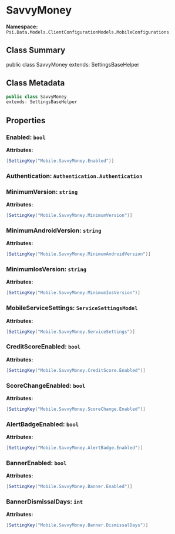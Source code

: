 # SavvyMoney

**Namespace:** `Psi.Data.Models.ClientConfigurationModels.MobileConfigurations`

## Class Summary

public class SavvyMoney
extends: SettingsBaseHelper

## Class Metadata

```typescript
public class SavvyMoney
extends: SettingsBaseHelper
```

## Properties

### Enabled: `bool`

**Attributes:**
```csharp
[SettingKey("Mobile.SavvyMoney.Enabled")]
```

### Authentication: `Authentication.Authentication`

### MinimumVersion: `string`

**Attributes:**
```csharp
[SettingKey("Mobile.SavvyMoney.MinimumVersion")]
```

### MinimumAndroidVersion: `string`

**Attributes:**
```csharp
[SettingKey("Mobile.SavvyMoney.MinimumAndroidVersion")]
```

### MinimumIosVersion: `string`

**Attributes:**
```csharp
[SettingKey("Mobile.SavvyMoney.MinimumIosVersion")]
```

### MobileServiceSettings: `ServiceSettingsModel`

**Attributes:**
```csharp
[SettingKey("Mobile.SavvyMoney.ServiceSettings")]
```

### CreditScoreEnabled: `bool`

**Attributes:**
```csharp
[SettingKey("Mobile.SavvyMoney.CreditScore.Enabled")]
```

### ScoreChangeEnabled: `bool`

**Attributes:**
```csharp
[SettingKey("Mobile.SavvyMoney.ScoreChange.Enabled")]
```

### AlertBadgeEnabled: `bool`

**Attributes:**
```csharp
[SettingKey("Mobile.SavvyMoney.AlertBadge.Enabled")]
```

### BannerEnabled: `bool`

**Attributes:**
```csharp
[SettingKey("Mobile.SavvyMoney.Banner.Enabled")]
```

### BannerDismissalDays: `int`

**Attributes:**
```csharp
[SettingKey("Mobile.SavvyMoney.Banner.DismissalDays")]
```
